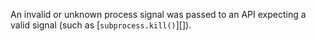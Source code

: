 
An invalid or unknown process signal was passed to an API expecting a valid
signal (such as [`subprocess.kill()`][]).

<a id="ERR_UNSUPPORTED_DIR_IMPORT"></a>
